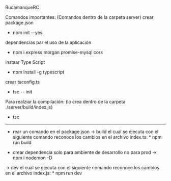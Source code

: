 RucamanqueRC

Comandos importantes:
(Comandos dentro de la carpeta server)
crear package.json
 * npm init --yes

dependencias par el uso de la aplicación
 * npm i express morgan promise-mysql cors

instaar Type Script
 * npm install -g typescript

crear tsconfig.ts
  * tsc -- init

Para realziar la compilación: (lo crea dentro de la carpeta ./server/build/index.js)
 * tsc 

 ----------------------------------------------------------

 * rear un comando en el package.json
 -> build el cual se ejecuta con el siguiente comando reconoce los cambios en el archivo index.ts:
       * npm run build

* crear dependencia solo para ambiente de desarrollo no para prod
-> npm i nodemon -D


-> dev el cual se ejecuta con el siguiente comando reconoce los cambios en el archivo index.js:
       * npm run dev